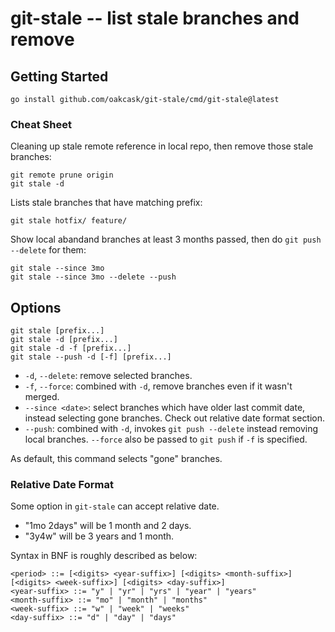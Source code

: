 # git-stale -- list stale branches and remove

## Getting Started

```
go install github.com/oakcask/git-stale/cmd/git-stale@latest
```

### Cheat Sheet

Cleaning up stale remote reference in local repo, then remove those stale branches:

```
git remote prune origin
git stale -d
```

Lists stale branches that have matching prefix:

```
git stale hotfix/ feature/
```

Show local abandand branches at least 3 months passed, then do `git push --delete` for them:

```
git stale --since 3mo
git stale --since 3mo --delete --push
```

## Options

```
git stale [prefix...]
git stale -d [prefix...]
git stale -d -f [prefix...]
git stale --push -d [-f] [prefix...]
```

- `-d`, `--delete`: remove selected branches.
- `-f`, `--force`: combined with `-d`, remove branches even if it wasn't merged.
- `--since <date>`: select branches which have older last commit date, instead selecting gone branches. Check out relative date format section.
- `--push`: combined with `-d`, invokes `git push --delete` instead removing local branches.
  `--force` also be passed to `git push` if `-f` is specified.

As default, this command selects "gone" branches.

### Relative Date Format

Some option in `git-stale` can accept relative date.

- "1mo 2days" will be 1 month and 2 days.
- "3y4w" will be 3 years and 1 month.

Syntax in BNF is roughly described as below:

```
<period> ::= [<digits> <year-suffix>] [<digits> <month-suffix>] [<digits> <week-suffix>] [<digits> <day-suffix>]
<year-suffix> ::= "y" | "yr" | "yrs" | "year" | "years"
<month-suffix> ::= "mo" | "month" | "months"
<week-suffix> ::= "w" | "week" | "weeks"
<day-suffix> ::= "d" | "day" | "days"
```
